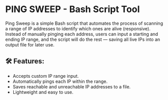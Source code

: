 # PING SWEEP - Bash Script Tool

Ping Sweep is a simple Bash script that automates the process of scanning a range of IP addresses to identify which ones are alive (responsive). Instead of manually pinging each address, users can input a starting and ending IP range, and the script will do the rest — saving all live IPs into an output file for later use.

## 🛠 Features:
- Accepts custom IP range input.
- Automatically pings each IP within the range.
- Saves reachable and unreachable IP addresses to a file.
- Lightweight and easy to use.